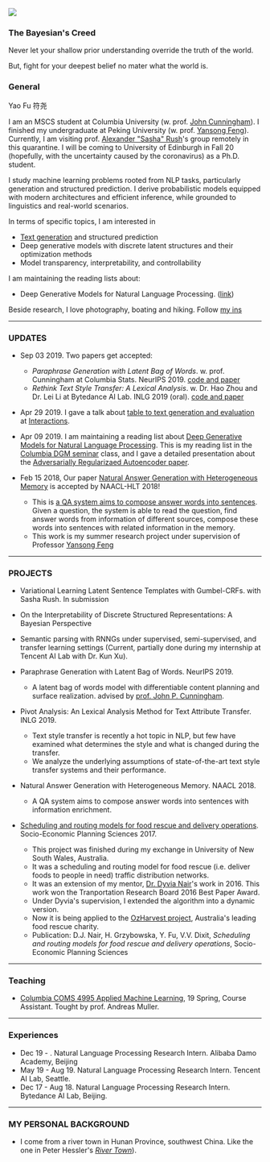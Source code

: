 
![](https://franxyao.github.io/images/ESB.jpg)

### The Bayesian's Creed

Never let your shallow prior understanding override the truth of the world.

But, fight for your deepest belief no mater what the world is. 

### General

Yao Fu 符尧 

I am an MSCS student at Columbia University (w. prof. [John Cunningham](https://stat.columbia.edu/~cunningham/)). 
I finished my undergraduate at Peking University (w. prof. [Yansong Feng](https://sites.google.com/site/ysfeng/home)). 
Currently, I am visiting prof. [Alexander "Sasha" Rush](http://rush-nlp.com/)'s group remotely in this quarantine. 
I will be coming to University of Edinburgh in Fall 20 (hopefully, with the uncertainty caused by the coronavirus) as a Ph.D. student. 

I study machine learning problems rooted from NLP tasks, particularly generation and structured prediction. I derive probabilistic models equipped with modern architectures and efficient inference, while grounded to linguistics and real-world scenarios. 

In terms of specific topics, I am interested in 
* [Text generation](https://github.com/FranxYao/franxyao.github.io/blob/master/blog/yaofu_NLG.pdf) and structured prediction
* Deep generative models with discrete latent structures and their optimization methods
* Model transparency, interpretability, and controllability

I am maintaining the reading lists about:
* Deep Generative Models for Natural Language Processing. ([link](https://github.com/franxyao/Deep-Generative-Models-for-Natural-Language-Processing))

Beside research, I love photography, boating and hiking. Follow [my ins](https://www.instagram.com/franx_yao/)

-----

### UPDATES

* Sep 03 2019. Two papers get accepted:

  * _Paraphrase Generation with Latent Bag of Words_. w. prof. Cunningham at Columbia Stats. NeurIPS 2019. [code and paper](https://github.com/FranxYao/dgm_latent_bow)
  * _Rethink Text Style Transfer: A Lexical Analysis_. w. Dr. Hao Zhou and Dr. Lei Li at Bytedance AI Lab. INLG 2019 (oral). [code and paper](https://github.com/FranxYao/pivot_analysis)

* Apr 29 2019. I gave a talk about [table to text generation and evaluation](https://franxyao.github.io/blog/on_text_generation_evaluation) at [Interactions](https://www.interactions.com/). 

* Apr 09 2019. I am maintaining a reading list about [Deep Generative Models for Natural Language Processing](https://github.com/franxyao/Deep-Generative-Models-for-Natural-Language-Processing). This is my reading list in the [Columbia DGM seminar](http://stat.columbia.edu/~cunningham/teaching/GR8201/) class, and I gave a detailed presentation about the [Adversarially Regularizaed Autoencoder paper](https://franxyao.github.io/blog/annotated_arae.pdf). 

* Feb 15 2018, Our paper [Natural Answer Generation with Heterogeneous Memory](https://franxyao.github.io/NaturalAnswerGeneration.pdf) is accepted by NAACL-HLT 2018!  

  * This is [a QA system aims to compose answer words into sentences](https://franxyao.github.io/NaturalAnswer.html). Given a question, the system is able to read the question, find answer words from information of different sources, compose these words into sentences with related information in the memory.
  * This work is my summer research project under supervision of Professor [Yansong Feng](https://sites.google.com/site/ysfeng/home)

-----

### PROJECTS
* Variational Learning Latent Sentence Templates with Gumbel-CRFs. with Sasha Rush. In submission 

* On the Interpretability of Discrete Structured Representations: A Bayesian Perspective

* Semantic parsing with RNNGs under supervised, semi-supervised, and transfer learning settings (Current, partially done during my internship at Tencent AI Lab with Dr. Kun Xu). 

* Paraphrase Generation with Latent Bag of Words. NeurIPS 2019. 

  * A latent bag of words model with differentiable content planning and surface realization. advised by [prof. John P. Cunningham](https://stat.columbia.edu/~cunningham/).  

* Pivot Analysis: An Lexical Analysis Method for Text Attribute Transfer. INLG 2019.

  * Text style transfer is recently a hot topic in NLP, but few have examined what determines the style and what is changed during the transfer.
  * We analyze the underlying assumptions of state-of-the-art text style transfer systems and their performance. 
  
* Natural Answer Generation with Heterogeneous Memory. NAACL 2018.

  * A QA system aims to compose answer words into sentences with information enrichment. 

* [Scheduling and routing models for food rescue and delivery operations](https://github.com/franxyao/Multi-Vehicle-Multi-Peroid-Dynamic-Tabu-Search/tree/master). Socio-Economic Planning Sciences 2017. 

  * This project was finished during my exchange in University of New South Wales, Australia. 
  * It was a scheduling and routing model for food rescue (i.e. deliver foods to people in need) traffic distribution networks. 
  * It was an extension of my mentor, [Dr. Dyvia Nair](http://www.rciti.unsw.edu.au/staff/divya-nair)'s work in 2016. This work won the Tranportation Research Board 2016 Best Paper Award. 
  * Under Dyvia's supervision, I extended the algorithm into a dynamic version. 
  * Now it is being applied to the [OzHarvest project](http://www.ozharvest.org/), Australia's leading food rescue charity. 
  * Publication: D.J. Nair, H. Grzybowska, Y. Fu, V.V. Dixit, _Scheduling and routing models for food rescue and delivery operations_, Socio-Economic Planning Sciences
  
-----

### Teaching 

* [Columbia COMS 4995 Applied Machine Learning](http://www.cs.columbia.edu/~amueller/comsw4995s19/), 19 Spring, Course Assistant. Tought by prof. Andreas Muller. 


-----

### Experiences

* Dec 19 - . Natural Language Processing Research Intern. Alibaba Damo Academy, Beijing
* May 19 - Aug 19.  Natural Language Processing Research Intern. Tencent AI Lab, Seattle.
* Dec 17 - Aug 18. Natural Language Processing Research Intern. Bytedance AI Lab, Beijing. 

-----

### MY PERSONAL BACKGROUND

* I come from a river town in Hunan Province, southwest China. Like the one in Peter Hessler's [_River Town_](http://www.goodreads.com/book/show/94053.River_Town)). 





